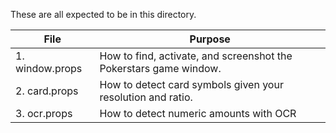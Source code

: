 
These are all expected to be in this directory.

| File            | Purpose                                                           |
|-----------------|-------------------------------------------------------------------| 
| 1. window.props | How to find, activate, and screenshot the Pokerstars game window. |
| 2. card.props   | How to detect card symbols given your resolution and ratio.       |
| 3. ocr.props    | How to detect numeric amounts with OCR                            |




